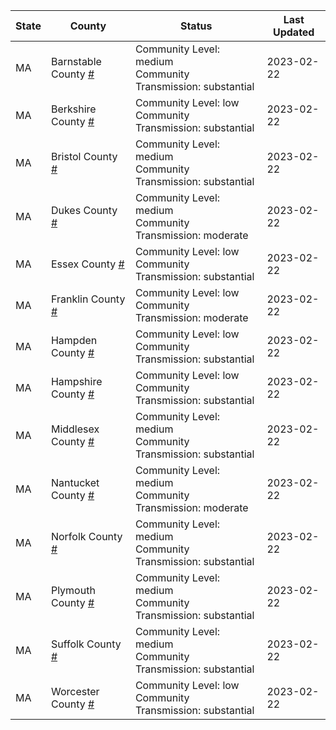 State | County | Status | Last Updated
--- | --- | --- | --- 
MA | Barnstable County <a href="#barnstable_county">#</a> | <a name="barnstable_county"></a>Community Level: medium<br/>Community Transmission: substantial | 2023-02-22
MA | Berkshire County <a href="#berkshire_county">#</a> | <a name="berkshire_county"></a>Community Level: low<br/>Community Transmission: substantial | 2023-02-22
MA | Bristol County <a href="#bristol_county">#</a> | <a name="bristol_county"></a>Community Level: medium<br/>Community Transmission: substantial | 2023-02-22
MA | Dukes County <a href="#dukes_county">#</a> | <a name="dukes_county"></a>Community Level: medium<br/>Community Transmission: moderate | 2023-02-22
MA | Essex County <a href="#essex_county">#</a> | <a name="essex_county"></a>Community Level: low<br/>Community Transmission: substantial | 2023-02-22
MA | Franklin County <a href="#franklin_county">#</a> | <a name="franklin_county"></a>Community Level: low<br/>Community Transmission: moderate | 2023-02-22
MA | Hampden County <a href="#hampden_county">#</a> | <a name="hampden_county"></a>Community Level: low<br/>Community Transmission: substantial | 2023-02-22
MA | Hampshire County <a href="#hampshire_county">#</a> | <a name="hampshire_county"></a>Community Level: low<br/>Community Transmission: substantial | 2023-02-22
MA | Middlesex County <a href="#middlesex_county">#</a> | <a name="middlesex_county"></a>Community Level: medium<br/>Community Transmission: substantial | 2023-02-22
MA | Nantucket County <a href="#nantucket_county">#</a> | <a name="nantucket_county"></a>Community Level: medium<br/>Community Transmission: moderate | 2023-02-22
MA | Norfolk County <a href="#norfolk_county">#</a> | <a name="norfolk_county"></a>Community Level: medium<br/>Community Transmission: substantial | 2023-02-22
MA | Plymouth County <a href="#plymouth_county">#</a> | <a name="plymouth_county"></a>Community Level: medium<br/>Community Transmission: substantial | 2023-02-22
MA | Suffolk County <a href="#suffolk_county">#</a> | <a name="suffolk_county"></a>Community Level: medium<br/>Community Transmission: substantial | 2023-02-22
MA | Worcester County <a href="#worcester_county">#</a> | <a name="worcester_county"></a>Community Level: low<br/>Community Transmission: substantial | 2023-02-22
